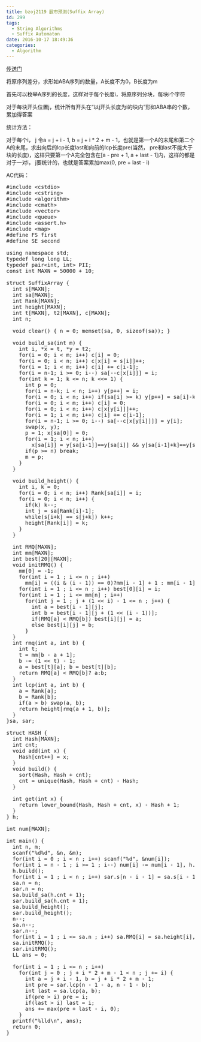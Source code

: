 ```yaml
---
title: bzoj2119 股市预测(Suffix Array)
id: 299
tags:
  - String Algorithms
  - Suffix Automaton
date: 2016-10-17 18:49:36
categories:
  - Algorithm
---
```


[传送门](http://www.lydsy.com/JudgeOnline/problem.php?id=2119)

将原序列差分，求形如ABA序列的数量，A长度不为0，B长度为m

首先可以枚举A序列的长度，这样对于每个长度i，将原序列分块，每块i个字符

对于每块开头位置j，统计所有开头在“以j开头长度为i的块内”形如ABA串的个数，累加得答案

统计方法：

对于每个i， j 令a = j + i - 1, b = j + i * 2 + m - 1，也就是第一个A的末尾和第二个A的末尾，求出向后的lcp长度last和向前的lcp长度pre(当然， pre和last不能大于块的长度)，这样只要第一个A完全包含在[a - pre + 1, a + last - 1]内，这样的都是对于一对i， j要统计的，也就是答案累加max(0, pre + last - i)

AC代码：
<pre class="lang:c++ decode:true ">#include &lt;cstdio&gt;
#include &lt;cstring&gt;
#include &lt;algorithm&gt;
#include &lt;cmath&gt;
#include &lt;vector&gt;
#include &lt;queue&gt;
#include &lt;assert.h&gt;
#include &lt;map&gt;
#define FS first
#define SE second

using namespace std;
typedef long long LL;
typedef pair&lt;int, int&gt; PII;
const int MAXN = 50000 + 10;

struct SuffixArray {
  int s[MAXN];
  int sa[MAXN];
  int Rank[MAXN];
  int height[MAXN];
  int t[MAXN], t2[MAXN], c[MAXN];
  int n;

  void clear() { n = 0; memset(sa, 0, sizeof(sa)); }

  void build_sa(int m) {
    int i, *x = t, *y = t2;
    for(i = 0; i &lt; m; i++) c[i] = 0;
    for(i = 0; i &lt; n; i++) c[x[i] = s[i]]++;
    for(i = 1; i &lt; m; i++) c[i] += c[i-1];
    for(i = n-1; i &gt;= 0; i--) sa[--c[x[i]]] = i;
    for(int k = 1; k &lt;= n; k &lt;&lt;= 1) {
      int p = 0;
      for(i = n-k; i &lt; n; i++) y[p++] = i;
      for(i = 0; i &lt; n; i++) if(sa[i] &gt;= k) y[p++] = sa[i]-k;
      for(i = 0; i &lt; m; i++) c[i] = 0;
      for(i = 0; i &lt; n; i++) c[x[y[i]]]++;
      for(i = 1; i &lt; m; i++) c[i] += c[i-1];
      for(i = n-1; i &gt;= 0; i--) sa[--c[x[y[i]]]] = y[i];
      swap(x, y);
      p = 1; x[sa[0]] = 0;
      for(i = 1; i &lt; n; i++)
        x[sa[i]] = y[sa[i-1]]==y[sa[i]] &amp;&amp; y[sa[i-1]+k]==y[sa[i]+k] ? p-1 : p++;
      if(p &gt;= n) break;
      m = p;
    }
  }

  void build_height() {
    int i, k = 0;
    for(i = 0; i &lt; n; i++) Rank[sa[i]] = i;
    for(i = 0; i &lt; n; i++) {
      if(k) k--;
      int j = sa[Rank[i]-1];
      while(s[i+k] == s[j+k]) k++;
      height[Rank[i]] = k;
    }
  }

  int RMQ[MAXN];
  int mm[MAXN];
  int best[20][MAXN];
  void initRMQ() {
    mm[0] = -1;
    for(int i = 1 ; i &lt;= n ; i++)
      mm[i] = ((i &amp; (i - 1)) == 0)?mm[i - 1] + 1 : mm[i - 1];
    for(int i = 1 ; i &lt;= n ; i++) best[0][i] = i;
    for(int i = 1 ; i &lt;= mm[n] ; i++)
      for(int j = 1 ; j + (1 &lt;&lt; i) - 1 &lt;= n ; j++) {
        int a = best[i - 1][j];
        int b = best[i - 1][j + (1 &lt;&lt; (i - 1))];
        if(RMQ[a] &lt; RMQ[b]) best[i][j] = a;
        else best[i][j] = b;
      }
  }
  int rmq(int a, int b) {
    int t;
    t = mm[b - a + 1];
    b -= (1 &lt;&lt; t) - 1;
    a = best[t][a]; b = best[t][b];
    return RMQ[a] &lt; RMQ[b]? a:b;
  }
  int lcp(int a, int b) {
    a = Rank[a];
    b = Rank[b];
    if(a &gt; b) swap(a, b);
    return height[rmq(a + 1, b)];
  }
}sa, sar;

struct HASH {
  int Hash[MAXN];
  int cnt;
  void add(int x) {
    Hash[cnt++] = x;
  }
  void build() {
    sort(Hash, Hash + cnt);
    cnt = unique(Hash, Hash + cnt) - Hash;
  }

  int get(int x) {
    return lower_bound(Hash, Hash + cnt, x) - Hash + 1;
  }
} h;

int num[MAXN];

int main() {
  int n, m;
  scanf("%d%d", &amp;n, &amp;m);
  for(int i = 0 ; i &lt; n ; i++) scanf("%d", &amp;num[i]);
  for(int i = n - 1 ; i &gt;= 1 ; i--) num[i] -= num[i - 1], h.add(num[i]);
  h.build();
  for(int i = 1 ; i &lt; n ; i++) sar.s[n - i - 1] = sa.s[i - 1] = h.get(num[i]);
  sa.n = n;
  sar.n = n;
  sa.build_sa(h.cnt + 1);
  sar.build_sa(h.cnt + 1);
  sa.build_height();
  sar.build_height();
  n--;
  sa.n--;
  sar.n--;
  for(int i = 1 ; i &lt;= sa.n ; i++) sa.RMQ[i] = sa.height[i], sar.RMQ[i] = sar.height[i];
  sa.initRMQ();
  sar.initRMQ();
  LL ans = 0;

  for(int i = 1 ; i &lt;= n ; i++)
    for(int j = 0 ; j + i * 2 + m - 1 &lt; n ; j += i) {
      int a = j + i - 1, b = j + i * 2 + m - 1;
      int pre = sar.lcp(n - 1 - a, n - 1 - b);
      int last = sa.lcp(a, b);
      if(pre &gt; i) pre = i;
      if(last &gt; i) last = i;
      ans += max(pre + last - i, 0);
    }
  printf("%lld\n", ans);
  return 0;
}
</pre>
&nbsp;